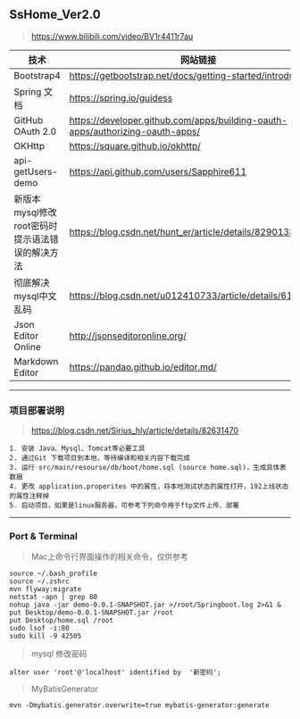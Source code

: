 ## SsHome_Ver2.0

> https://www.bilibili.com/video/BV1r4411r7au

技术 | 网站链接
---|---
Bootstrap4 | https://getbootstrap.net/docs/getting-started/introduction/
Spring 文档 | https://spring.io/guidess
GitHub OAuth 2.0 | https://developer.github.com/apps/building-oauth-apps/authorizing-oauth-apps/
OKHttp | https://square.github.io/okhttp/
api-getUsers-demo | https://api.github.com/users/Sapphire611
新版本mysql修改root密码时提示语法错误的解决方法 | https://blog.csdn.net/hunt_er/article/details/82901331
彻底解决mysql中文乱码 | https://blog.csdn.net/u012410733/article/details/61619656
Json Editor Online | http://jsonseditoronline.org/
Markdown Editor | https://pandao.github.io/editor.md/

---
### 项目部署说明

> https://blog.csdn.net/Sirius_hly/article/details/82631470

```
1. 安装 Java、Mysql、Tomcat等必要工具
2. 通过Git 下载项目到本地，等待编译和相关内容下载完成
3. 运行 src/main/resourse/db/boot/home.sql (source home.sql)，生成具体表数据
4. 更改 application.properites 中的属性，将本地测试状态的属性打开，192上线状态的属性注释掉
5. 启动项目，如果是linux服务器，可参考下列命令用于ftp文件上传、部署
```
---

### Port & Terminal

> Mac上命令行界面操作的相关命令，仅供参考

```
source ~/.bash_profile
source ~/.zshrc
mvn flyway:migrate
netstat -apn | grep 80
nohup java -jar demo-0.0.1-SNAPSHOT.jar >/root/Springboot.log 2>&1 &
put Desktop/demo-0.0.1-SNAPSHOT.jar /root
put Desktop/home.sql /root
sudo lsof -i:80
sudo kill -9 42505
```
> mysql 修改密码

```
alter user 'root'@'localhost' identified by  '新密码';
```

> MyBatisGenerator 

```
mvn -Dmybatis.generator.overwrite=true mybatis-generator:generate
```
